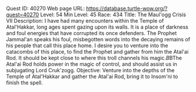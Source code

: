 Quest ID: 40270
Web page URL: https://database.turtle-wow.org/?quest=40270
Level: 54
Min Level: 45
Race: 434
Title: The Maul'ogg Crisis VII
Description: I have had many encounters within the Temple of Atal'Hakkar, long ages spent gazing upon its walls. It is a place of darkness and foul energies that have corrupted its once defenders. The Prophet Jammal'an speaks his foul, misbegotten words into the decaying remains of his people that call this place home. I desire you to venture into the catacombs of this place, to find the Prophet and gather from him the Atal'ai Rod. It should be kept close to where this troll channels his magic.$B$BThe Atal'ai Rod holds power in the magic of control, and should assist us in subjugating Lord Cruk'zogg.
Objective: Venture into the depths of the Temple of Atal'Hakkar and gather the Atal'ai Rod, bring it to Insom'ni to finish the spell.
